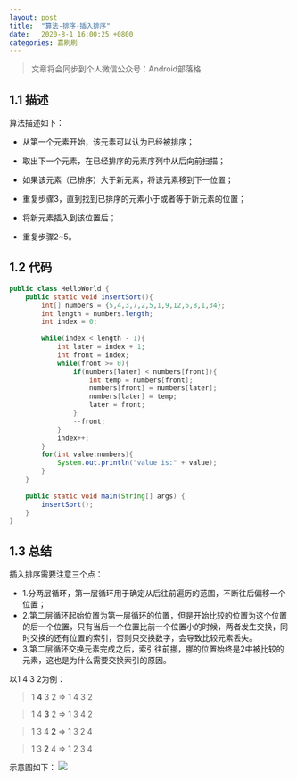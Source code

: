 ```yaml
---
layout: post
title:  "算法-排序-插入排序"
date:   2020-8-1 16:00:25 +0800
categories: 喜刷刷
---
```


> 文章将会同步到个人微信公众号：Android部落格

## 1.1 描述

算法描述如下：

- 从第一个元素开始，该元素可以认为已经被排序；

- 取出下一个元素，在已经排序的元素序列中从后向前扫描；

- 如果该元素（已排序）大于新元素，将该元素移到下一位置；

- 重复步骤3，直到找到已排序的元素小于或者等于新元素的位置；

- 将新元素插入到该位置后；

- 重复步骤2~5。

## 1.2 代码

```java
public class HelloWorld {
	public static void insertSort(){
		int[] numbers = {5,4,3,7,2,5,1,9,12,6,8,1,34};
		int length = numbers.length;
		int index = 0;
		
		while(index < length - 1){
			int later = index + 1;
			int front = index;
			while(front >= 0){
				if(numbers[later] < numbers[front]){
					int temp = numbers[front];
					numbers[front] = numbers[later];
					numbers[later] = temp;
					later = front;
				}
				--front;
			}
			index++;
		}
		for(int value:numbers){
			System.out.println("value is:" + value);
		}
	}
	
	public static void main(String[] args) {
		insertSort();
	}
}
```

## 1.3 总结

插入排序需要注意三个点：
- 1.分两层循环，第一层循环用于确定从后往前遍历的范围，不断往后偏移一个位置；
- 2.第二层循环起始位置为第一层循环的位置，但是开始比较的位置为这个位置的后一个位置，只有当后一个位置比前一个位置小的时候，两者发生交换，同时交换的还有位置的索引，否则只交换数字，会导致比较元素丢失。
- 3.第二层循环交换元素完成之后，索引往前挪，挪的位置始终是2中被比较的元素，这也是为什么需要交换索引的原因。

以1 4 3 2为例：

> 1 **4** 3 2 => 1 4 3 2 

> 1 4 **3** 2 => 1 3 4 2 

> 1 3 4 **2** => 1 3 2 4 

> 1 3 **2** 4 => 1 2 3 4 

示意图如下：
![](https://ftp.bmp.ovh/imgs/2020/08/0f014753068444f7.jpg)

